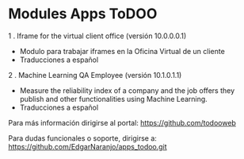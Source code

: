 # Modules Apps ToDOO

1 . Iframe for the virtual client office (versión 10.0.0.0.1)

* Modulo para trabajar iframes en la Oficina Virtual de un cliente
* Traducciones a español

2 . Machine Learning QA Employee (versión 10.1.0.1.1)

* Measure the reliability index of a company and the job offers they publish and other functionalities using Machine Learning.
* Traducciones a español

Para más información dirigirse al portal: https://github.com/todooweb

Para dudas funcionales o soporte, dirigirse a: https://github.com/EdgarNaranjo/apps_todoo.git
